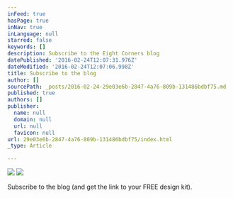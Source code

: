 ```yaml
---
inFeed: true
hasPage: true
inNav: true
inLanguage: null
starred: false
keywords: []
description: Subscribe to the Eight Corners blog
datePublished: '2016-02-24T12:07:31.976Z'
dateModified: '2016-02-24T12:07:06.998Z'
title: Subscribe to the blog
author: []
sourcePath: _posts/2016-02-24-29e03e6b-2847-4a76-809b-131486bdbf75.md
published: true
authors: []
publisher:
  name: null
  domain: null
  url: null
  favicon: null
url: 29e03e6b-2847-4a76-809b-131486bdbf75/index.html
_type: Article

---
```

![](https://the-grid-user-content.s3-us-west-2.amazonaws.com/e4416de3-0606-4519-bf31-6d7297df0af2.png)
![](https://s3-us-west-2.amazonaws.com/the-grid-img/p/164d0bc95273143d71a2741b946b5775de725cf6.png)

Subscribe to the blog (and get the link to your FREE design kit).